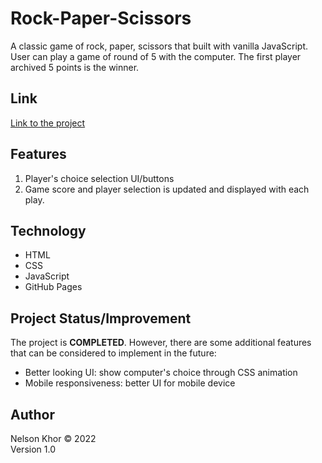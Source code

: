 # Rock-Paper-Scissors

A classic game of rock, paper, scissors that built with vanilla JavaScript. User can play a game of round of 5 with the computer. The first player archived 5 points is the winner.

## Link

[Link to the project](https://nelsonkhor.github.io/Rock-Paper-Scissors/)

## Features

1. Player's choice selection UI/buttons
1. Game score and player selection is updated and displayed with each play.

## Technology

- HTML
- CSS
- JavaScript
- GitHub Pages

## Project Status/Improvement

The project is **COMPLETED**. However, there are some additional features that can be considered to implement in the future:
- Better looking UI: show computer's choice through CSS animation
- Mobile responsiveness: better UI for mobile device

## Author

Nelson Khor &copy; 2022  
Version 1.0